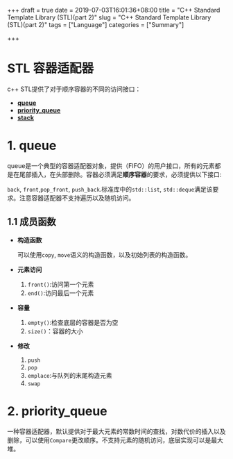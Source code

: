 +++
draft = true
date = 2019-07-03T16:01:36+08:00
title = "C++ Standard Template Library (STL)(part 2)"
slug = "C++ Standard Template Library (STL)(part 2)" 
tags = ["Language"]
categories = ["Summary"]

+++

# STL 容器适配器

c++ STL提供了对于顺序容器的不同的访问接口：

+ **[queue](#-1.queue)**
+ **[priority_queue](#-2.priority_queue)**
+ **[stack](#-3.stack)**



# 1. queue

queue是一个典型的容器适配器对象，提供（FIFO）的用户接口，所有的元素都是在尾部插入，在头部删除。容器必须满足**顺序容器**的要求，必须提供以下接口:

`back`, `front`,`pop_front`, `push_back`.标准库中的`std::list`, `std::deque`满足该要求。注意容器适配器不支持遍历以及随机访问。

## 1.1 成员函数

+ **构造函数**

  可以使用`copy`, `move`语义的构造函数，以及初始列表的构造函数。

+ **元素访问**

  1. `front()`:访问第一个元素
  2. `end()`:访问最后一个元素

+ **容量**

  1. `empty()`:检查底层的容器是否为空
  2. `size()`：容器的大小

+ **修改**

  1. `push`
  2. `pop`
  3. `emplace`:与队列的末尾构造元素
  4. `swap`



# 2. priority_queue

一种容器适配器，默认提供对于最大元素的常数时间的查找，对数代价的插入以及删除，可以使用`Compare`更改顺序。不支持元素的随机访问，底层实现可以是最大堆。